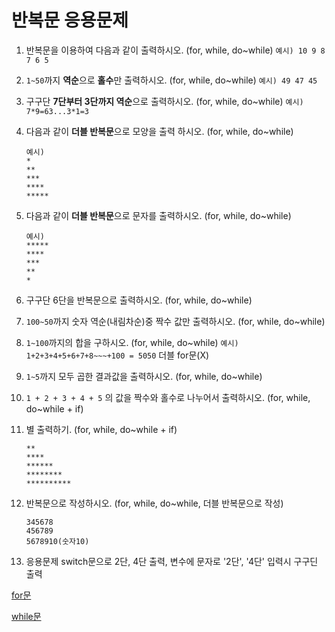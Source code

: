 # 반복문 응용문제

1. 반복문을 이용하여 다음과 같이 출력하시오. (for, while, do~while)
   `예시) 10 9 8 7 6 5`
1. `1~50`까지 **역순**으로 **홀수**만 출력하시오. (for, while, do~while)
   `예시) 49 47 45`
1. 구구단 **7단부터 3단까지 역순**으로 출력하시오. (for, while, do~while)
   `예시) 7*9=63...3*1=3`

1. 다음과 같이 **더블 반복문**으로 모양을 출력 하시오. (for, while, do~while)

   ```
   예시)
   *
   **
   ***
   ****
   *****
   ```

1. 다음과 같이 **더블 반복문**으로 문자를 출력하시오. (for, while, do~while)

   ```
   예시)
   *****
   ****
   ***
   **
   *
   ```

1. 구구단 6단을 반복문으로 출력하시오. (for, while, do~while)
1. `100~50`까지 숫자 역순(내림차순)중 짝수 값만 출력하시오. (for, while, do~while)
1. `1~100`까지의 합을 구하시오. (for, while, do~while) `예시) 1+2+3+4+5+6+7+8~~~+100 = 5050` 더블 for문(X)
1. `1~5`까지 모두 곱한 결과값을 출력하시오. (for, while, do~while)
1. `1 + 2 + 3 + 4 + 5` 의 값을 짝수와 홀수로 나누어서 출력하시오. (for, while, do~while + if)
1. 별 출력하기. (for, while, do~while + if)

   ```
   **
   ****
   ******
   ********
   **********
   ```

1. 반복문으로 작성하시오. (for, while, do~while, 더블 반복문으로 작성)

   ```
   345678
   456789
   5678910(숫자10)
   ```

1. 응용문제 switch문으로 2단, 4단 출력, 변수에 문자로 '2단', '4단' 입력시 구구딘 출력

[for문](https://www.acmicpc.net/step/3)

[while문](https://www.acmicpc.net/step/2)

